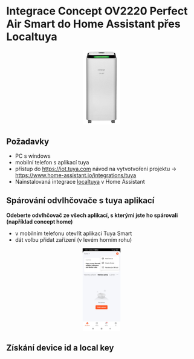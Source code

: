 # Integrace Concept OV2220 Perfect Air Smart do Home Assistant přes Localtuya

<p align="center">
<img src="img/concept_dehumidifier_ov2220.PNG" alt="Odvlhčovač" width="20%"/>
</p>
  
## Požadavky

  - PC s windows
  - mobilní telefon s aplikací tuya
  - přístup do https://iot.tuya.com návod na vytvotvoření projektu -> https://www.home-assistant.io/integrations/tuya
  - Nainstalovaná integrace <a href="https://github.com/rospogrigio/localtuya/">localtuya</a> v Home Assistant

## Spárování odvlhčovače s tuya aplikací

**Odeberte odvlhčovač ze všech aplikací, s kterými jste ho spárovali (například concept home)**

- v mobilním telefonu otevřít aplikaci Tuya Smart
- dát volbu přidat zařízení (v levém horním rohu)

<p align="center">
<img src="img/Android01.jpg" alt="android1" width="20%"/>
</p>

## Získání device id a local key
